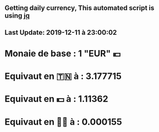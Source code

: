 ## Getting daily currency, This automated script is using [jq](https://stedolan.github.io/jq/)
## Last Update:  2019-12-11 à 23:00:02
 # Monaie de base : 1 "EUR" 💶 
 # Equivaut en 🇹🇳 à :  3.177715 
 # Equivaut en 💵 à : 1.11362
 # Equivaut en 🐱‍💻 à :  0.000155

